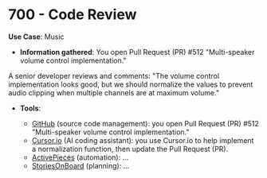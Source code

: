 # 700 - Code Review

**Use Case**: Music

* **Information gathered**: You open Pull Request (PR) #512 "Multi-speaker volume control implementation." 

A senior developer reviews and comments: "The volume control implementation looks good, but we should normalize the values to prevent audio clipping when multiple channels are at maximum volume."

* **Tools**:

  - [GitHub](https://github.com/) (source code management): you open Pull Request (PR) #512 "Multi-speaker volume control implementation."
  - [Cursor.io](https://https://cursor.io/) (AI coding assistant): you use Cursor.io to help implement a normalization function, then update the Pull Request (PR).
  - [ActivePieces](https://www.activepieces.com/) (automation): ...
  - [StoriesOnBoard](https://storiesonboard.com/) (planning): ...
